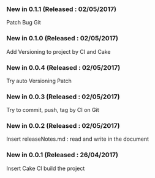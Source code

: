 ### New in 0.1.1 (Released : 02/05/2017)
 
Patch Bug Git
 
### New in 0.1.0 (Released : 02/05/2017)
 
Add Versioning to project by CI and Cake
 
### New in 0.0.4 (Released : 02/05/2017)
 
Try auto Versioning Patch
 
### New in 0.0.3 (Released : 02/05/2017)
 
Try to commit, push, tag by CI on Git
 
### New in 0.0.2 (Released : 02/05/2017)
 
Insert releaseNotes.md : read and write in the document
 
### New in 0.0.1 (Released : 26/04/2017)

Insert Cake CI build the project
